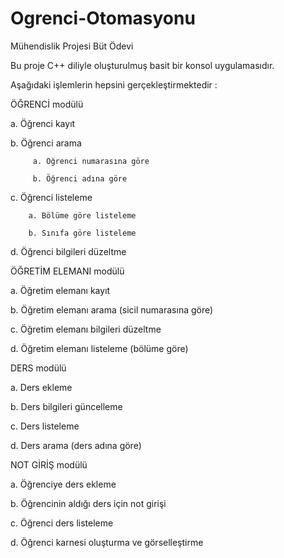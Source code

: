# Ogrenci-Otomasyonu
Mühendislik Projesi Büt Ödevi

Bu proje C++ diliyle oluşturulmuş basit bir konsol uygulamasıdır.

Aşağıdaki işlemlerin hepsini gerçekleştirmektedir :


ÖĞRENCİ modülü

   a. Öğrenci kayıt

   b. Öğrenci arama

         a. Öğrenci numarasına göre

         b. Öğrenci adına göre
   
   c. Öğrenci listeleme

        a. Bölüme göre listeleme

        b. Sınıfa göre listeleme
  
   d. Öğrenci bilgileri düzeltme

ÖĞRETİM ELEMANI modülü

   a. Öğretim elemanı kayıt

   b. Öğretim elemanı arama (sicil numarasına göre)

   c. Öğretim elemanı bilgileri düzeltme

   d. Öğretim elemanı listeleme (bölüme göre)

DERS modülü

   a. Ders ekleme

   b. Ders bilgileri güncelleme

   c. Ders listeleme

   d. Ders arama (ders adına göre)

NOT GİRİŞ modülü

   a. Öğrenciye ders ekleme

   b. Öğrencinin aldığı ders için not girişi

   c. Öğrenci ders listeleme

   d. Öğrenci karnesi oluşturma ve görselleştirme

